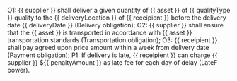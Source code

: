 O1: {{ supplier }} shall deliver a given quantity of {{ asset }} of {{ qualityType }} quality to the {{ deliveryLocation }} of {{ receipient }} before
the delivery date {{ deliveryDate }} (Delivery obligation);
O2: {{ supplier }} shall ensure that the {{ asset }} is transported in accordance with {{ asset }} transportation
standards (Transportation obligation);
O3: {{ receipient }} shall pay agreed upon price amount within a week from delivery date (Payment
obligation);
P1: If delivery is late, {{ receipient }} can charge {{ supplier }} ${{ penaltyAmount }} as late fee for each day of delay (LateF
power).
